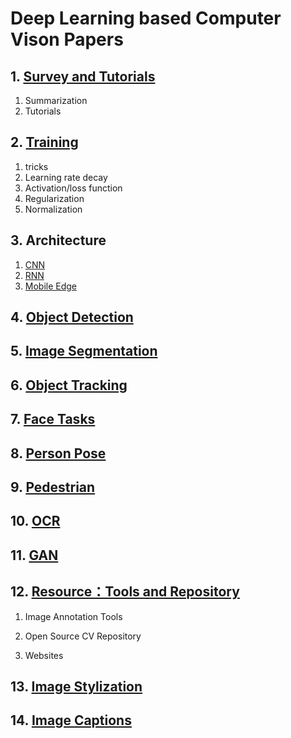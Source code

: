 # Deep Learning based Computer Vison Papers
##  1. [Survey and Tutorials](./Tutorials/readme.md)
1. Summarization
2. Tutorials

## 2. [Training](./Training/readme.md)
1. tricks
2. Learning rate decay
3. Activation/loss function
4. Regularization
5. Normalization

## 3. Architecture
1. [CNN](./CNN/readme.md)
2. [RNN](./RNN/readme.md)
3. [Mobile Edge](./ModelCompression/readme.md)


## 4. [Object Detection](./Detection/readme.md)


## 5. [Image Segmentation](./Segmentation/readme.md)


## 6. [Object Tracking](./Tracking/readme.md)


## 7. [Face Tasks](./Face/readme.md)


## 8. [Person Pose](./Pose/readme.md)


## 9. [Pedestrian](./Pedestrian/readme.md)


## 10. [OCR](./OCR/readme.md)


## 11. [GAN](./GAN/readme.md)

## 12. [Resource：Tools and Repository](./Resource/readme.md)
1. Image Annotation Tools
2. Open Source CV Repository 

3. Websites
## 13. [Image Stylization](./Stylization/readme.md)


## 14. [Image Captions](./Captions/readme.md)


<!--
## Depth
1. Depth Map Prediction from a Single Image using a Multi-Scale Deep Network(NIPS 2014)
-->

[//]: (应该可以归类为跟踪问题)
<!--
#### 3. Video
2. T-CNN: Tubelets with Convolutional Neural Networks for Object Detection from Videos(2016.04)
3. Seq-NMS for Video Object Detection(2016.02)


<a name="bn"></a>

(#bn)
-->

[//]:(!(./Tracking/Tracking.gif))
